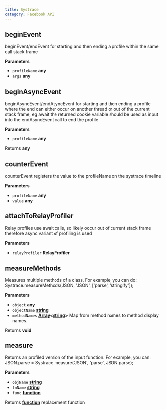 ```yaml
---
title: Systrace
category: Facebook API
---
```

<!-- Generated by documentation.js. Update this documentation by updating the source code. -->

## beginEvent

beginEvent/endEvent for starting and then ending a profile within the same call stack frame

**Parameters**

-   `profileName` **any** 
-   `args` **any** 

## beginAsyncEvent

beginAsyncEvent/endAsyncEvent for starting and then ending a profile where the end can either
occur on another thread or out of the current stack frame, eg await
the returned cookie variable should be used as input into the endAsyncEvent call to end the profile

**Parameters**

-   `profileName` **any** 

Returns **any** 

## counterEvent

counterEvent registers the value to the profileName on the systrace timeline

**Parameters**

-   `profileName` **any** 
-   `value` **any** 

## attachToRelayProfiler

Relay profiles use await calls, so likely occur out of current stack frame
therefore async variant of profiling is used

**Parameters**

-   `relayProfiler` **RelayProfiler** 

## measureMethods

Measures multiple methods of a class. For example, you can do:
Systrace.measureMethods(JSON, 'JSON', ['parse', 'stringify']);

**Parameters**

-   `object` **any** 
-   `objectName` **[string](https://developer.mozilla.org/en-US/docs/Web/JavaScript/Reference/Global_Objects/String)** 
-   `methodNames` **[Array](https://developer.mozilla.org/en-US/docs/Web/JavaScript/Reference/Global_Objects/Array)&lt;[string](https://developer.mozilla.org/en-US/docs/Web/JavaScript/Reference/Global_Objects/String)>** Map from method names to method display names.

Returns **void** 

## measure

Returns an profiled version of the input function. For example, you can:
JSON.parse = Systrace.measure('JSON', 'parse', JSON.parse);

**Parameters**

-   `objName` **[string](https://developer.mozilla.org/en-US/docs/Web/JavaScript/Reference/Global_Objects/String)** 
-   `fnName` **[string](https://developer.mozilla.org/en-US/docs/Web/JavaScript/Reference/Global_Objects/String)** 
-   `func` **[function](https://developer.mozilla.org/en-US/docs/Web/JavaScript/Reference/Statements/function)** 

Returns **[function](https://developer.mozilla.org/en-US/docs/Web/JavaScript/Reference/Statements/function)** replacement function
